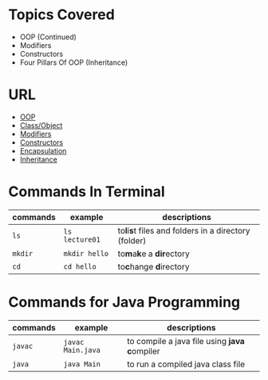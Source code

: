 # Topics Covered
- OOP (Continued)
- Modifiers
- Constructors
- Four Pillars Of OOP (Inheritance)


# URL

- [OOP](https://www.w3schools.com/java/java_oop.asp)
- [Class/Object](https://www.w3schools.com/java/java_classes.asp)
- [Modifiers](https://www.w3schools.com/java/java_modifiers.asp)
- [Constructors](https://www.w3schools.com/java/java_constructors.asp)
- [Encapsulation](https://www.w3schools.com/java/java_encapsulation.asp)
- [Inheritance](https://www.w3schools.com/java/java_inheritance.asp)


# Commands In Terminal

| commands | example        | descriptions                                             |
| ---------- | ---------------- | ---------------------------------------------------------- |
| `ls`     | `ls lecture01` | to**l**i**s**t files and folders in a directory (folder) |
| `mkdir`  | `mkdir hello`  | to**m**a**k**e a **dir**ectory                           |
| `cd`     | `cd hello`     | to**c**hange **d**irectory                               |

# Commands for Java Programming

| commands | example           | descriptions                                      |
| ---------- | ------------------- | --------------------------------------------------- |
| `javac`  | `javac Main.java` | to compile a java file using **java** **c**ompiler |
| `java`   | `java Main`       | to run a compiled java class file                 |
